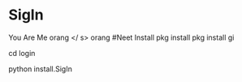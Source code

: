 # SigIn
You Are Me
</s> </s> </s> </s> </s> </s> </s> </s> </s> </s> </s> </s> </s> </s> </s> </s> </s> </s> </s> </s> </s> </s> </s> </s> </s> </s> </s> orang </s>
</s> </s> </s> </s> </s> </s> </s> </s> </s> </s> </s> </s> </ s> </s> </s> </s> </s> </s> </s> </s> </s> </s> </s> </s> </s> </s> </s> orang </s> #Neet Install
pkg install
pkg install gi

cd login



python install.SigIn
